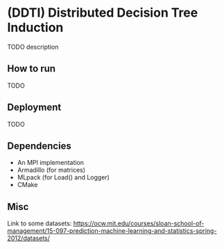 # (DDTI) Distributed Decision Tree Induction
TODO description

## How to run
TODO

## Deployment
TODO

## Dependencies
- An MPI implementation
- Armadillo (for matrices)
- MLpack (for Load() and Logger)
- CMake

## Misc
Link to some datasets:
https://ocw.mit.edu/courses/sloan-school-of-management/15-097-prediction-machine-learning-and-statistics-spring-2012/datasets/
